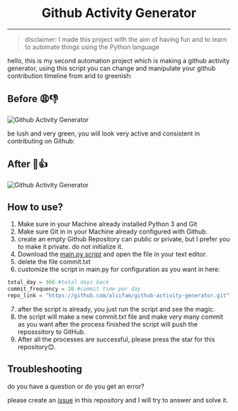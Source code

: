 <div align=center>

# Github Activity Generator

</div>

---
>disclaimer: I made this project with the aim of having fun and to learn to automate things using the Python language

hello, this is my second automation project which is making a github activity generator, using this script you can change and manipulate your github contribution timeline from arid to greenish:

## Before 😩👎 
![Github Activity Generator](https://i.postimg.cc/d1NGrsSX/unactive-commit.png "before")

be lush and very green, you will look very active and consistent in contributing on Github:

## After 💪👍
![Github Activity Generator](https://i.postimg.cc/sxB7Jkk2/active-commit.png "after")

## How to use?
1. Make sure in your Machine already installed Python 3 and Git
2. Make sure Git in in your Machine already configured with Github.
3. create an empty Github Repository can public or private, but I prefer you to make it private. do not initialize it.
4. Download the [main.py script](https://github.com/aliifam/github-activity-generator/archive/master.zip) and open the file in your text editor.
5. delete the file commit.txt
6. customize the script in main.py for configuration as you want in here:
```python
total_day = 366 #total days back
commit_frequency = 10 #commit time per day
repo_link = "https://github.com/aliifam/github-activity-generator.git"
```
7. after the script is already, you just run the script and see the magic.
8. the script will make a new commit.txt file and make very many commit as you want after the process finished the script will push the reposssitory to GitHub.
9. After all the processes are successful, please press the star for this repository😊.

## Troubleshooting
do you have a question or do you get an error?

please create an [issue](https://github.com/aliifam/github-activity-generator/issues) in this repository and I will try to answer and solve it.
